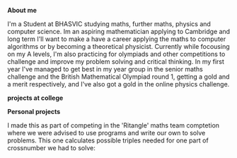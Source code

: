 **About me** 

I'm a Student at BHASVIC studying maths, further maths, physics and computer science. Im an aspiring mathematician applying to Cambridge and long term I'll want to make a have a career applying the maths to computer algorithms or by becoming a theoretical physicist. Currently while focousing on my A levels, I'm also practicing for olympiads and other competitions to challenge and improve my problem solving and critical thinking. In my first year I've managed to get best in my year group in the senior maths challenge and the British Mathematical Olympiad round 1, getting a gold and a merit respectively, and I've also got a gold in the online physics challenge.


**projects at college**

**Personal projects**

I made this as part of competing in the 'Ritangle' maths team comptetion where we were advised to use programs and write our own to solve problems. This one calculates possible triples needed for one part of crossnumber we had to solve: 


